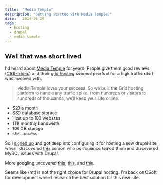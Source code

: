 ```yaml
---
title:  "Media Temple"
description: "Getting started with Media Temple."
date:   2014-03-29
tags: 
  - hosting
  - drupal
  - media temple
---
```


## Well that was short lived

I'd heard about [Media Temple](http://mediatemple.net) for years. People give them good reviews ([CSS-Tricks](http://css-tricks.com)) and their [grid hosting](http://mediatemple.net/webhosting/shared/) seemed prerfect for a high traffic site I was involved with.

>Media Temple loves your success. So we built the Grid hosting platform to handle any traffic spike. From hundreds of visitors to hundreds of thousands, we’ll keep your site online.

* $20 a month
* SSD database storage
* Host up to 100 websites
* 1TB monthly bandwidth
* 100 GB storage
* shell access

So I [signed up](https://ac.mediatemple.net/order/domain.mt) and got deep into configuring it for hosting a new drupal site when I discovered [this](http://www.anthonymclin.com/hosting-drupal-mediatemples-grid-service) person who perfomance tested them and discovered MySQL issues with Drupal.

More googling uncovered [this](https://forum.mediatemple.net/topic/6558-504-gateway-timeout-errors-for-drupal-site/), [this](https://drupal.org/node/1289828), and [this](http://mediatemple.net/blog/2007/01/19/anatomy-of-mysql-on-the-grid/).

Seems like (mt) is not the right choice for Drupal hosting. I'm back on CSoft for development while I research the best solution for this new site.
